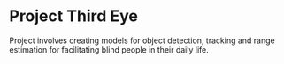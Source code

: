 # Project Third Eye

Project involves creating models for object detection, tracking and range estimation for facilitating blind people in their daily life.